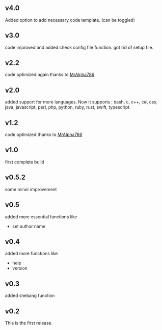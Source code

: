 ## v4.0
Added option to add necessary code template.
(can be toggled) 

## v3.0
code improved and added check config file function.
got rid of setup file.

## v2.2
code optimized again thanks to [MrAlpha786](https://github.com/MrAlpha786)

## v2.0
added support for more languages.
Now it supports :
bash, c, c++, c#, css, java,
javascript, perl, php, python,
ruby, rust, swift, typescript.

## v1.2
code optimized thanks to [MrAlpha786](https://github.com/MrAlpha786)
## v1.0
first complete build

## v0.5.2
some minor improvement

## v0.5
added more essential functions like
 * set author name

## v0.4
added more functions like
 * help
 * version

## v0.3
added shebang function

## v0.2 
This is the first release.

